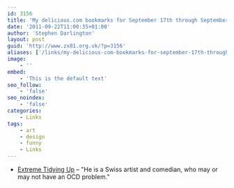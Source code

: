 ```yaml
---
id: 3156
title: 'My delicious.com bookmarks for September 17th through September 22nd'
date: '2011-09-22T11:00:35+01:00'
author: 'Stephen Darlington'
layout: post
guid: 'http://www.zx81.org.uk/?p=3156'
aliases: ['/links/my-delicious-com-bookmarks-for-september-17th-through-september-22nd.html']
image:
    - ''
embed:
    - 'This is the default text'
seo_follow:
    - 'false'
seo_noindex:
    - 'false'
categories:
    - Links
tags:
    - art
    - design
    - funny
    - Links
---
```


- [Extreme Tidying Up](http://www.npr.org/blogs/krulwich/2011/09/12/140394807/extreme-tidying-up?sc=fb&cc=fp) – "He is a Swiss artist and comedian, who may or may not have an OCD problem."